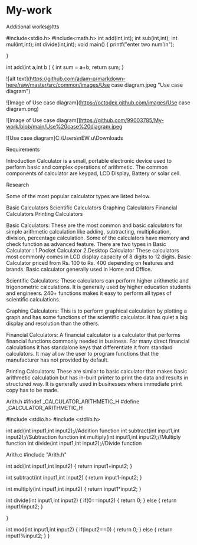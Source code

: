 # My-work
Additional works@ltts

#include<stdio.h>
#include<math.h>
int add(int,int);
int sub(int,int);
int mul(int,int);
int divide(int,int);
void main()
{
   printf("enter two num:\n");
   
}

int add(int a,int b )
{
     int sum = a+b;
    return sum;
}

![alt text](https://github.com/adam-p/markdown-here/raw/master/src/common/images/Use case diagram.jpeg "Use case diagram")

![Image of Use case diagram](https://octodex.github.com/images/Use case diagram.png)

![Image of Use case diagram]]https://github.com/99003785/My-work/blob/main/Use%20case%20diagram.jpeg

![Use case diagram]C:\Users\nEW u\Downloads


Requirements

Introduction
Calculator is a small, portable electronic device used to perform basic and complex operations of arithmetic. The common components of calculator are keypad, LCD Display, Battery or solar cell. 

Research

Some of the most popular calculator types are listed below.
 
Basic Calculators
Scientific Calculators
Graphing Calculators
Financial Calculators
Printing Calculators

Basic Calculators: These are the most common and basic calculators for simple arithmetic calculation like adding, subtracting, multiplication, division, percentage calculation. Some of the calculators have memory and check function as advanced feature. There are two types in Basic Calculator :
1.Pocket Calculator 
2.Desktop Calculator
These calculators most commonly comes in LCD display capacity of 8 digits to 12 digits. Basic Calculator priced from Rs. 100 to Rs. 400 depending on features and brands. Basic calculator generally used in Home and Office.

Scientific Calculators: These calculators can perform higher arithmetic and trigonometric calculations. It is generally used by higher education students and engineers. 240+ functions makes it easy to perform all types of scientific calculations.

Graphing Calculators: This is to perform graphical calculation by plotting a graph and has some functions of the scientific calculator. It has quiet a big display and resolution than the others.

Financial Calculators: A financial calculator is a calculator that performs financial functions commonly needed in business. For many direct financial calculations it has standalone keys that differentiate it from standard calculators. It may allow the user to program functions that the manufacturer has not provided by default.

Printing Calculators: These are similar to basic calculator that makes basic arithmetic calculation but has in-built printer to print the data and results in structured way. It is generally used in businesses where immediate print copy has to be made.

Arith.h
#ifndef _CALCULATOR_ARITHMETIC_H
#define _CALCULATOR_ARITHMETIC_H

#include <stdio.h>
#include <stdlib.h>

int add(int input1,int input2);//Addition function 
int subtract(int input1,int input2);//Subtraction function
int multiply(int input1,int input2);//Multiply function
int divide(int input1,int input2);//Divide function


Arith.c
#include "Arith.h"

int add(int input1,int input2)
{
	return input1+input2;
}

int subtract(int input1,int input2)
{
	return input1-input2;
}

int multiply(int input1,int input2)
{
	return input1*input2;
}

int divide(int input1,int input2)
{
	if(0==input2)
	{
		return 0;
	}
	else
	{
		return input1/input2;
	}
		
}

int mod(int input1,int input2)
{
	if(input2==0)
	{
		return 0;
	}
	else
	{
		return input1%input2;
	}
}






 
